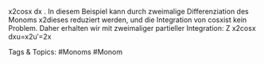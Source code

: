 x2cosx dx .
In diesem Beispiel kann durch zweimalige Differenziation des Monoms x2dieses reduziert werden, und
die Integration von cosxist kein Problem. Daher erhalten wir mit zweimaliger partieller Integration:
Z
x2cosx dxu=x2u′=2x

   Tags & Topics:
   #Monoms
   #Monom